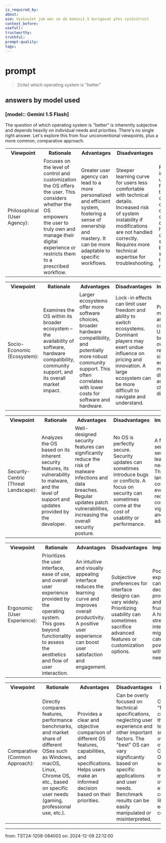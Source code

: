 ```yaml
---
is_required_by: 
about: 
aim: Vyzkoušet jak moc se dá Gemini1.5 korigovat přes sysInstruct
context_before: 
usefull: 
trustworthy: 
truthful: 
prompt-quality: 
tags:
---
```


# prompt
> [!cite]
> which operating system is "better"

## answers by model used

### [model:: Gemini 1.5 Flash] 

The question of which operating system is "better" is inherently subjective and depends heavily on individual needs and priorities. There's no single right answer. Let's explore this from four unconventional viewpoints, plus a more common, comparative approach.

<table>  
<tr>  
<th>Viewpoint</th>  
<th>Rationale</th>  
<th>Advantages</th>  
<th>Disadvantages</th>  
<th>Implications</th>  
</tr>  
<tr>  
<td>Philosophical (User Agency):</td>  
<td>Focuses on the level of control and customization the OS offers the user. This considers whether the OS empowers the user to truly own and manage their digital experience or restricts them to a prescribed workflow.</td>  
<td>Greater user agency can lead to a more personalized and efficient system, fostering a sense of ownership and mastery. It can be more adaptable to specific workflows.</td>  
<td>Steeper learning curve for users less comfortable with technical details. Increased risk of system instability if modifications are not handled correctly. Requires more technical expertise for troubleshooting.</td>  
<td>Potential for increased user frustration if the customization options are overwhelming or poorly designed. A highly customized system may be difficult to share or troubleshoot remotely.</td>  
</tr>  
</table>  

<table>  
<tr>  
<th>Viewpoint</th>  
<th>Rationale</th>  
<th>Advantages</th>  
<th>Disadvantages</th>  
<th>Implications</th>  
</tr>  
<tr>  
<td>Socio-Economic (Ecosystem):</td>  
<td>Examines the OS within its broader ecosystem – the availability of software, hardware compatibility, community support, and its overall market impact.</td>  
<td>Larger ecosystems offer more software choices, broader hardware compatibility, and potentially more robust community support. This often correlates with lower costs for software and hardware.</td>  
<td>Lock-in effects can limit user freedom and ability to switch ecosystems. Dominant players may exert undue influence on pricing and innovation. A large ecosystem can be more difficult to navigate and understand.</td>  
<td>Potential for monopolies and stifled competition. Users might become overly reliant on a single ecosystem, making it difficult to adapt to changes or disruptions.</td>  
</tr>  
</table>  

<table>  
<tr>  
<th>Viewpoint</th>  
<th>Rationale</th>  
<th>Advantages</th>  
<th>Disadvantages</th>  
<th>Implications</th>  
</tr>  
<tr>  
<td>Security-Centric (Threat Landscape):</td>  
<td>Analyzes the OS based on its inherent security features, its vulnerability to malware, and the level of support and updates provided by the developer.</td>  
<td>Well-designed security features can significantly reduce the risk of malware infections and data breaches. Regular updates patch vulnerabilities, increasing the overall security posture.</td>  
<td>No OS is perfectly secure. Security updates can sometimes introduce bugs or conflicts. A focus on security can sometimes come at the cost of usability or performance.</td>  
<td>A false sense of security can lead to negligence. The security landscape is constantly evolving, requiring constant vigilance and adaptation.</td>  
</tr>  
</table>  

<table>  
<tr>  
<th>Viewpoint</th>  
<th>Rationale</th>  
<th>Advantages</th>  
<th>Disadvantages</th>  
<th>Implications</th>  
</tr>  
<tr>  
<td>Ergonomic (User Experience):</td>  
<td>Prioritizes the user interface, ease of use, and overall user experience provided by the operating system. This goes beyond functionality to assess the aesthetics and flow of user interaction.</td>  
<td>An intuitive and visually appealing interface reduces the learning curve and improves overall productivity. A positive user experience can boost user satisfaction and engagement.</td>  
<td>Subjective preferences for interface designs can vary widely. Prioritizing usability can sometimes sacrifice advanced features or customization options.</td>  
<td>Poor user experience can lead to decreased productivity and frustration. A highly streamlined interface might not cater to power users with specific needs.</td>  
</tr>  
</table>  

<table>  
<tr>  
<th>Viewpoint</th>  
<th>Rationale</th>  
<th>Advantages</th>  
<th>Disadvantages</th>  
<th>Implications</th>  
</tr>  
<tr>  
<td>Comparative (Common Approach):</td>  
<td>Directly compares features, performance benchmarks, and market share of different OSes such as Windows, macOS, Linux, Chrome OS, etc., based on specific user needs (gaming, professional use, etc.).</td>  
<td>Provides a clear and objective comparison of different OS features, capabilities, and specifications. Helps users make an informed decision based on their priorities.</td>  
<td>Can be overly focused on technical specifications, neglecting user experience and other important factors. The "best" OS can vary significantly based on specific applications and user needs. Benchmark results can be easily manipulated or misinterpreted.</td>  
<td>Can lead to "feature creep" where the pursuit of technical superiority overshadows other aspects. Choosing an OS based solely on benchmarks might overlook essential considerations like ecosystem compatibility.</td>  
</tr>  
</table>

___
from: TST24-1208-084003 on: 2024-12-08 22:12:00